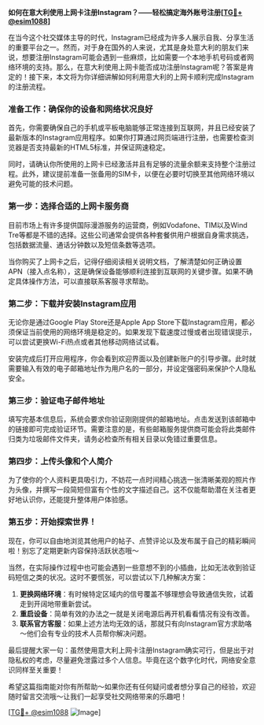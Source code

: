 **如何在意大利使用上网卡注册Instagram？——轻松搞定海外账号注册[[TG💪+ @esim1088](https://t.me/s/esim1088)]**

在当今这个社交媒体主导的时代，Instagram已经成为许多人展示自我、分享生活的重要平台之一。然而，对于身在国外的人来说，尤其是身处意大利的朋友们来说，想要注册Instagram可能会遇到一些麻烦，比如需要一个本地手机号码或者网络环境的支持。那么，在意大利使用上网卡能否成功注册Instagram呢？答案是肯定的！接下来，本文将为你详细讲解如何利用意大利的上网卡顺利完成Instagram的注册流程。

### 准备工作：确保你的设备和网络状况良好

首先，你需要确保自己的手机或平板电脑能够正常连接到互联网，并且已经安装了最新版本的Instagram应用程序。如果你打算通过网页端进行注册，也需要检查浏览器是否支持最新的HTML5标准，并保证网速稳定。

同时，请确认你所使用的上网卡已经激活并且有足够的流量余额来支持整个注册过程。此外，建议提前准备一张备用的SIM卡，以便在必要时切换至其他网络环境以避免可能的技术问题。

### 第一步：选择合适的上网卡服务商

目前市场上有许多提供国际漫游服务的运营商，例如Vodafone、TIM以及Wind Tre等都是不错的选择。这些公司通常会提供各种套餐供用户根据自身需求挑选，包括数据流量、通话分钟数以及短信条数等选项。

当你购买了上网卡之后，记得仔细阅读相关说明文档，了解清楚如何正确设置APN（接入点名称），这是确保设备能够顺利连接到互联网的关键步骤。如果不确定具体操作方法，可以直接联系客服寻求帮助。

### 第二步：下载并安装Instagram应用

无论你是通过Google Play Store还是Apple App Store下载Instagram应用，都必须保证当前使用的网络环境是稳定的。如果发现下载速度过慢或者出现错误提示，可以尝试更换Wi-Fi热点或者其他移动网络试试看。

安装完成后打开应用程序，你会看到欢迎界面以及创建新账户的引导步骤。此时就需要输入有效的电子邮箱地址作为用户名的一部分，并设定强密码来保护个人隐私安全。

### 第三步：验证电子邮件地址

填写完基本信息后，系统会要求你验证刚刚提供的邮箱地址。点击发送到该邮箱中的链接即可完成验证环节。需要注意的是，有些邮箱服务提供商可能会将此类邮件归类为垃圾邮件文件夹，请务必检查所有相关目录以免错过重要信息。

### 第四步：上传头像和个人简介

为了使你的个人资料更具吸引力，不妨花一点时间精心挑选一张清晰美观的照片作为头像，并撰写一段简短但富有个性的文字描述自己。这不仅能帮助潜在关注者更好地认识你，还能提升整体用户体验感。

### 第五步：开始探索世界！

现在，你可以自由地浏览其他用户的帖子、点赞评论以及发布属于自己的精彩瞬间啦！别忘了定期更新内容保持活跃状态哦～

当然，在实际操作过程中也可能会遇到一些意想不到的小插曲，比如无法收到验证码短信之类的状况。这时不要慌张，可以尝试以下几种解决方案：

1. **更换网络环境**：有时候特定区域内的信号覆盖不够理想会导致通信失败，试着走到开阔地带重新尝试。
2. **重启设备**：简单有效的办法之一就是关闭电源后再开机看看情况有没有改善。
3. **联系官方客服**：如果上述方法均无效的话，那就只有向Instagram官方求助咯～他们会有专业的技术人员帮你解决问题。

最后提醒大家一句：虽然使用意大利上网卡注册Instagram确实可行，但是出于对隐私权的考虑，尽量避免泄露过多个人信息。毕竟在这个数字化时代，网络安全意识同样至关重要！

希望这篇指南能对你有所帮助～如果你还有任何疑问或者想分享自己的经验，欢迎随时留言交流哦～让我们一起享受社交网络带来的乐趣吧！

[[TG💪+ @esim1088](https://t.me/s/esim1088) ![Image](https://i.postimg.cc/4NQfJmqS/Snipaste-2025-05-13-00-14-12.png)]